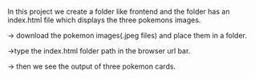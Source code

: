 In this project we create a folder like frontend and the folder has an index.html file which displays the three pokemons images.

-> download the pokemon images(.jpeg files) and place them in a folder.

->type the index.html folder path in the browser url bar.

-> then we see the output of three pokemon cards.